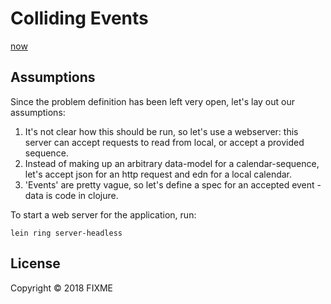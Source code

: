 # Colliding Events

[now](https://media0.giphy.com/media/tn8zWeNYA73G0/giphy.gif)

## Assumptions

Since the problem definition has been left very open, let's lay out our assumptions:

 1. It's not clear how this should be run, so let's use a webserver: this server can accept requests to read from local, or accept a provided sequence.
 2. Instead of making up an arbitrary data-model for a calendar-sequence, let's accept json for an http request and edn for a local calendar.
 3. 'Events' are pretty vague, so let's define a spec for an accepted event - data is code in clojure.

To start a web server for the application, run:

    lein ring server-headless

## License

Copyright © 2018 FIXME
